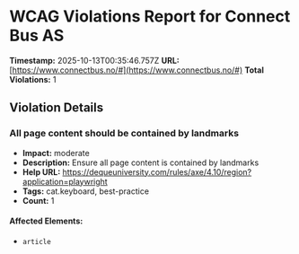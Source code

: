 # WCAG Violations Report for Connect Bus AS

**Timestamp:** 2025-10-13T00:35:46.757Z
**URL:** [https://www.connectbus.no/#](https://www.connectbus.no/#)
**Total Violations:** 1

## Violation Details

### All page content should be contained by landmarks

- **Impact:** moderate
- **Description:** Ensure all page content is contained by landmarks
- **Help URL:** https://dequeuniversity.com/rules/axe/4.10/region?application=playwright
- **Tags:** cat.keyboard, best-practice
- **Count:** 1

#### Affected Elements:

- `article`
